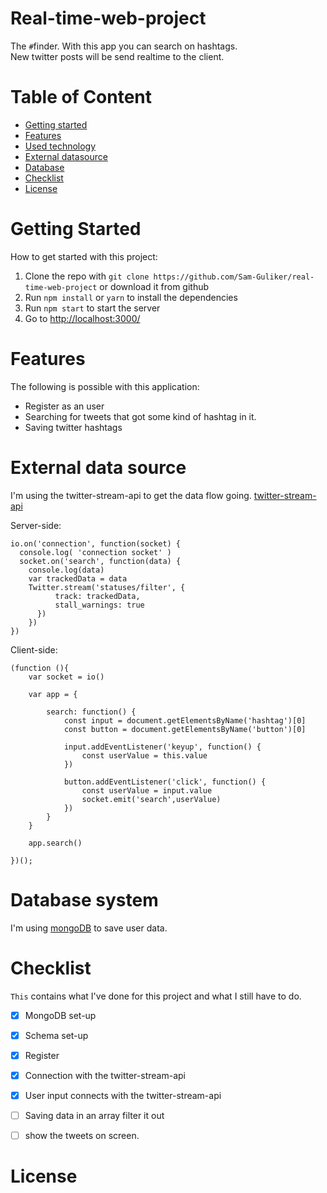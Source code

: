 # Real-time-web-project
The `#`finder. With this app you can search on hashtags.  
New twitter posts will be send realtime to the client.  

# Table of Content
- [Getting started](#getting-started)
- [Features](#features)
- [Used technology](#used-technology)
- [External datasource](#external-data-source)
- [Database](#database-system)
- [Checklist](#checklist)
- [License](#license)


# Getting Started
How to get started with this project:

1. Clone the repo with `git clone https://github.com/Sam-Guliker/real-time-web-project` or download it from github
2. Run `npm install` or `yarn` to install the dependencies
3. Run `npm start` to start the server
4. Go to [http://localhost:3000/](http://localhost:3000/)

# Features
The following is possible with this application:
- Register as an user
- Searching for tweets that got some kind of hashtag in it.
- Saving twitter hashtags

# External data source
I'm using the twitter-stream-api to get the data flow going.
[twitter-stream-api](https://www.npmjs.com/package/twitter-stream-api)

Server-side:
```
io.on('connection', function(socket) {
  console.log( 'connection socket' )
  socket.on('search', function(data) {
    console.log(data)
    var trackedData = data
    Twitter.stream('statuses/filter', {
          track: trackedData,
          stall_warnings: true
      })
    })
})
```

Client-side:
```
(function (){
    var socket = io()

    var app = {

        search: function() {
            const input = document.getElementsByName('hashtag')[0]
            const button = document.getElementsByName('button')[0]

            input.addEventListener('keyup', function() {
                const userValue = this.value
            })

            button.addEventListener('click', function() {
                const userValue = input.value
                socket.emit('search',userValue)
            })
        }
    }

    app.search()

})();
```

# Database system
I'm using [mongoDB](https://www.mongodb.com/) to save user data.

# Checklist
`This` contains what I've done for this project and what I still have to do.
- [x] MongoDB set-up
- [x] Schema set-up
- [x] Register
- [x] Connection with the twitter-stream-api
- [x] User input connects with the twitter-stream-api
- [ ] Saving data in an array
 filter it out
- [ ] show the tweets on screen.


# License

<!-- Add a nice image here at the end of the week, showing off your shiny frontend 📸 -->

<!-- Maybe a table of contents here? 📚 -->

<!-- How about a section that describes how to install this project? 🤓 -->

<!-- ...but how does one use this project? What are its features 🤔 -->

<!-- What external data source is featured in your project and what are its properties 🌠 -->

<!-- Where do the 0️⃣s and 1️⃣s live in your project? What db system are you using?-->

<!-- Maybe a checklist of done stuff and stuff still on your wishlist? ✅ -->

<!-- How about a license here? 📜 (or is it a licence?) 🤷 -->
